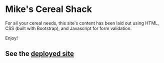 # Mike's Cereal Shack

For all your cereal needs, this site's content has been laid out using HTML, CSS (built with Bootstrap), and Javascript for form validation.

Enjoy!

## See the [deployed site](https://malmi003.github.io/SG-Restaurant)
